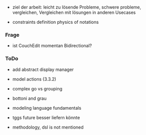 
- ziel der arbeit: leicht zu lösende Probleme, schwere probleme, vergleichen, Vergleichen mit lösungen in anderen Usecases



- constraints definition physics of notations

### Frage
- ist CouchEdit momentan Bidirectional?


### ToDo


- add abstract display manager
- model actions (3.3.2)

- complex go vs grouping

- bottoni and grau

- modeling language fundamentals


- tggs future besser liefern könnte


- methodology, dsl is not mentioned